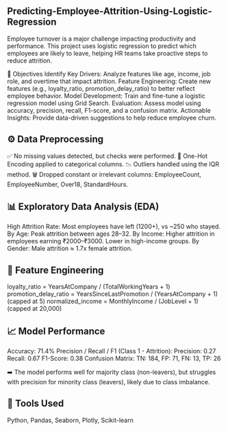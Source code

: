 ## Predicting-Employee-Attrition-Using-Logistic-Regression
Employee turnover is a major challenge impacting productivity and performance. This project uses logistic regression to predict which employees are likely to leave, helping HR teams take proactive steps to reduce attrition.

📌 Objectives
Identify Key Drivers: Analyze features like age, income, job role, and overtime that impact attrition.
Feature Engineering: Create new features (e.g., loyalty_ratio, promotion_delay_ratio) to better reflect employee behavior.
Model Development: Train and fine-tune a logistic regression model using Grid Search.
Evaluation: Assess model using accuracy, precision, recall, F1-score, and a confusion matrix.
Actionable Insights: Provide data-driven suggestions to help reduce employee churn.

## ⚙️ Data Preprocessing
✅ No missing values detected, but checks were performed.
🔁 One-Hot Encoding applied to categorical columns.
📉 Outliers handled using the IQR method.
🗑️ Dropped constant or irrelevant columns: EmployeeCount, EmployeeNumber, Over18, StandardHours.

## 📊 Exploratory Data Analysis (EDA)
High Attrition Rate: Most employees have left (1200+), vs ~250 who stayed.
By Age: Peak attrition between ages 28–32.
By Income: Higher attrition in employees earning ₹2000–₹3000. Lower in high-income groups.
By Gender: Male attrition ≈ 1.7x female attrition.

## 🧪 Feature Engineering
loyalty_ratio = YearsAtCompany / (TotalWorkingYears + 1)
promotion_delay_ratio = YearsSinceLastPromotion / (YearsAtCompany + 1) (capped at 5)
normalized_income = MonthlyIncome / (JobLevel + 1) (capped at 20,000)

## 📈 Model Performance
Accuracy: 71.4%
Precision / Recall / F1 (Class 1 - Attrition):
Precision: 0.27
Recall: 0.67
F1-Score: 0.38
Confusion Matrix:
TN: 184, FP: 71, FN: 13, TP: 26

➡️ The model performs well for majority class (non-leavers), but struggles with precision for minority class (leavers), likely due to class imbalance.

## 📌 Tools Used
Python, Pandas, Seaborn, Plotly, Scikit-learn
